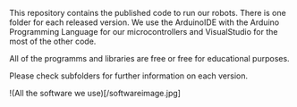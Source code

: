 This repository contains the published code to run our robots. 
There is one folder for each released version.
We use the ArduinoIDE with the Arduino Programming Language for our microcontrollers
and VisualStudio for the most of the other code.

All of the programms and libraries are free or free for educational purposes. 

Please check subfolders for further information on each version.

!(All the software we use)[/softwareimage.jpg]
